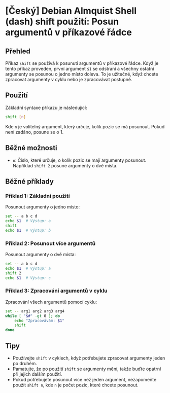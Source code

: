 # [Český] Debian Almquist Shell (dash) shift použití: Posun argumentů v příkazové řádce

## Přehled
Příkaz `shift` se používá k posunutí argumentů v příkazové řádce. Když je tento příkaz proveden, první argument `$1` se odstraní a všechny ostatní argumenty se posunou o jedno místo doleva. To je užitečné, když chcete zpracovat argumenty v cyklu nebo je zpracovávat postupně.

## Použití
Základní syntaxe příkazu je následující:

```sh
shift [n]
```

Kde `n` je volitelný argument, který určuje, kolik pozic se má posunout. Pokud není zadáno, posune se o 1.

## Běžné možnosti
- `n`: Číslo, které určuje, o kolik pozic se mají argumenty posunout. Například `shift 2` posune argumenty o dvě místa.

## Běžné příklady

### Příklad 1: Základní použití
Posunout argumenty o jedno místo:

```sh
set -- a b c d
echo $1  # Výstup: a
shift
echo $1  # Výstup: b
```

### Příklad 2: Posunout více argumentů
Posunout argumenty o dvě místa:

```sh
set -- a b c d
echo $1  # Výstup: a
shift 2
echo $1  # Výstup: c
```

### Příklad 3: Zpracování argumentů v cyklu
Zpracování všech argumentů pomocí cyklu:

```sh
set -- arg1 arg2 arg3 arg4
while [ "$#" -gt 0 ]; do
    echo "Zpracovávám: $1"
    shift
done
```

## Tipy
- Používejte `shift` v cyklech, když potřebujete zpracovat argumenty jeden po druhém.
- Pamatujte, že po použití `shift` se argumenty mění, takže buďte opatrní při jejich dalším použití.
- Pokud potřebujete posunout více než jeden argument, nezapomeňte použít `shift n`, kde `n` je počet pozic, které chcete posunout.